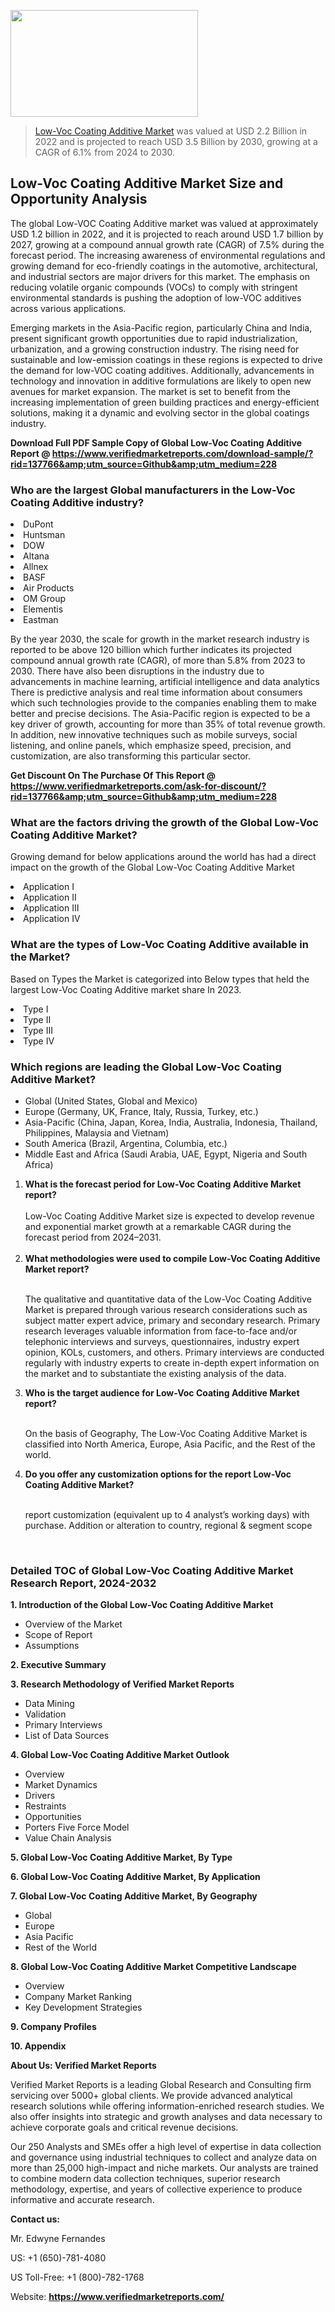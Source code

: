 <img src="https://ffe5etoiles.com/wp-content/uploads/2024/12/MST1-300x171.png" alt="" width="300" height="171" class="alignnone size-medium wp-image-20088" /><blockquote><p><p><a href="https://www.verifiedmarketreports.com/download-sample/?rid=137766&utm_source=Github&utm_medium=228" target="_blank">Low-Voc Coating Additive Market</a> was valued at USD 2.2 Billion in 2022 and is projected to reach USD 3.5 Billion by 2030, growing at a CAGR of 6.1% from 2024 to 2030.</p></blockquote><p><h2>Low-Voc Coating Additive Market Size and Opportunity Analysis</h2><p>The global Low-VOC Coating Additive market was valued at approximately USD 1.2 billion in 2022, and it is projected to reach around USD 1.7 billion by 2027, growing at a compound annual growth rate (CAGR) of 7.5% during the forecast period. The increasing awareness of environmental regulations and growing demand for eco-friendly coatings in the automotive, architectural, and industrial sectors are major drivers for this market. The emphasis on reducing volatile organic compounds (VOCs) to comply with stringent environmental standards is pushing the adoption of low-VOC additives across various applications.</p><p>Emerging markets in the Asia-Pacific region, particularly China and India, present significant growth opportunities due to rapid industrialization, urbanization, and a growing construction industry. The rising need for sustainable and low-emission coatings in these regions is expected to drive the demand for low-VOC coating additives. Additionally, advancements in technology and innovation in additive formulations are likely to open new avenues for market expansion. The market is set to benefit from the increasing implementation of green building practices and energy-efficient solutions, making it a dynamic and evolving sector in the global coatings industry.</p></p><p class=""><strong>Download Full PDF Sample Copy of Global Low-Voc Coating Additive Report @ <a href="https://www.verifiedmarketreports.com/download-sample/?rid=137766&amp;utm_source=Github&amp;utm_medium=228" target="_blank">https://www.verifiedmarketreports.com/download-sample/?rid=137766&amp;utm_source=Github&amp;utm_medium=228</a></strong></p><h3 id="" class="">Who are the largest Global manufacturers in the Low-Voc Coating Additive industry?</h3><p><li>DuPont</li><li> Huntsman</li><li> DOW</li><li> Altana</li><li> Allnex</li><li> BASF</li><li> Air Products</li><li> OM Group</li><li> Elementis</li><li> Eastman</li></p><div class=""><div class="" dir="" data-message-author-role="" data-message-id="" data-message-model-slug=""><div class=""><div class=""><div class=""><div class="" dir="" data-message-author-role="" data-message-id="" data-message-model-slug=""><div class=""><div class=""><p>By the year 2030, the scale for growth in the market research industry is reported to be above 120 billion which further indicates its projected compound annual growth rate (CAGR), of more than 5.8% from 2023 to 2030. There have also been disruptions in the industry due to advancements in machine learning, artificial intelligence and data analytics There is predictive analysis and real time information about consumers which such technologies provide to the companies enabling them to make better and precise decisions. The Asia-Pacific region is expected to be a key driver of growth, accounting for more than 35% of total revenue growth. In addition, new innovative techniques such as mobile surveys, social listening, and online panels, which emphasize speed, precision, and customization, are also transforming this particular sector.</p><p><strong>Get Discount On The Purchase Of This Report @&nbsp; <a href="https://www.verifiedmarketreports.com/ask-for-discount/?rid=137766&amp;utm_source=Github&amp;utm_medium=228" target="_blank">https://www.verifiedmarketreports.com/ask-for-discount/?rid=137766&amp;utm_source=Github&amp;utm_medium=228</a></strong></p></div></div></div></div></div></div></div></div><h3 id="" class="">What are the factors driving the growth of the Global Low-Voc Coating Additive Market?</h3><p id="" class="">Growing demand for below applications around the world has had a direct impact on the growth of the Global Low-Voc Coating Additive Market</p><p id="" class=""><li>Application I</li><li> Application II</li><li> Application III</li><li> Application IV</li></p><h3 id="" class="">What are the types of Low-Voc Coating Additive available in the Market?</h3><p id="" class="">Based on Types the Market is categorized into Below types that held the largest Low-Voc Coating Additive market share In 2023.</p><p id="" class=""><li>Type I</li><li> Type II</li><li> Type III</li><li> Type IV</li></p><h3 id="" class="">Which regions are leading the Global Low-Voc Coating Additive Market?</h3><ul><li>Global (United States, Global and Mexico)</li><li>Europe (Germany, UK, France, Italy, Russia, Turkey, etc.)</li><li>Asia-Pacific (China, Japan, Korea, India, Australia, Indonesia, Thailand, Philippines, Malaysia and Vietnam)</li><li>South America (Brazil, Argentina, Columbia, etc.)</li><li>Middle East and Africa (Saudi Arabia, UAE, Egypt, Nigeria and South Africa)</li></ul><p><ol><li><strong>What is the forecast period for Low-Voc Coating Additive Market report?<br /></strong><br /><span data-sheets-root="1" data-sheets-value="{&quot;1&quot;:2,&quot;2&quot;:&quot;XXXX size is expected to develop revenue and exponential market growth at a remarkable CAGR during the forecast period from 2024&ndash;2030.&quot;}" data-sheets-userformat="{&quot;2&quot;:12674,&quot;4&quot;:{&quot;1&quot;:2,&quot;2&quot;:16776960},&quot;10&quot;:2,&quot;11&quot;:0,&quot;15&quot;:&quot;Arial&quot;,&quot;16&quot;:12}">Low-Voc Coating Additive Market size is expected to develop revenue and exponential market growth at a remarkable CAGR during the forecast period from 2024&ndash;2031.</span><br /><br /></li><li><strong>What methodologies were used to compile Low-Voc Coating Additive Market report?<br /><br /></strong><p>The qualitative and quantitative data of the&nbsp;Low-Voc Coating Additive Market is prepared through various research considerations such as subject matter expert advice, primary and secondary research. Primary research leverages valuable information from face-to-face and/or telephonic interviews and surveys, questionnaires, industry expert opinion, KOLs, customers, and others. Primary interviews are conducted regularly with industry experts to create in-depth expert information on the market and to substantiate the existing analysis of the data.&nbsp;</p></li><li><strong>Who is the target audience for Low-Voc Coating Additive Market report?<br /><br /></strong><p>On the basis of Geography, The&nbsp;Low-Voc Coating Additive Market is classified into North America, Europe, Asia Pacific, and the Rest of the world.</p></li><li><strong>Do you offer any customization options for the report Low-Voc Coating Additive Market?<br /><br /></strong><p>report customization (equivalent up to 4 analyst&rsquo;s working days) with purchase. Addition or alteration to country, regional &amp; segment scope</p><p>&nbsp;</p></li></ol></p><h3 id="" class="">Detailed TOC of Global Low-Voc Coating Additive Market Research Report, 2024-2032</h3><p id="" class=""><strong>1. Introduction of the Global Low-Voc Coating Additive Market</strong></p><ul><li>Overview of the Market</li><li>Scope of Report</li><li>Assumptions</li></ul><p id="" class=""><strong>2. Executive Summary</strong></p><p id="" class=""><strong>3. Research Methodology of&nbsp;Verified Market Reports</strong></p><ul><li>Data Mining</li><li>Validation</li><li>Primary Interviews</li><li>List of Data Sources</li></ul><p id="" class=""><strong>4. Global Low-Voc Coating Additive Market Outlook</strong></p><ul><li>Overview</li><li>Market Dynamics</li><li>Drivers</li><li>Restraints</li><li>Opportunities</li><li>Porters Five Force Model</li><li>Value Chain Analysis</li></ul><p id="" class=""><strong>5. Global Low-Voc Coating Additive Market, By&nbsp;Type</strong></p><p id="" class=""><strong>6. Global Low-Voc Coating Additive Market, By Application</strong></p><p id="" class=""><strong>7. Global Low-Voc Coating Additive Market, By Geography</strong></p><ul><li>Global</li><li>Europe</li><li>Asia Pacific</li><li>Rest of the World</li></ul><p id="" class=""><strong>8. Global Low-Voc Coating Additive Market Competitive Landscape</strong></p><ul><li>Overview</li><li>Company Market Ranking</li><li>Key Development Strategies</li></ul><p id="" class=""><strong>9. Company Profiles</strong></p><p id="" class=""><strong>10. Appendix</strong></p><p id="" class=""><strong>About Us: Verified Market Reports</strong></p><p id="" class="">Verified Market Reports is a leading Global Research and Consulting firm servicing over 5000+ global clients. We provide advanced analytical research solutions while offering information-enriched research studies. We also offer insights into strategic and growth analyses and data necessary to achieve corporate goals and critical revenue decisions.</p><p id="" class="">Our 250 Analysts and SMEs offer a high level of expertise in data collection and governance using industrial techniques to collect and analyze data on more than 25,000 high-impact and niche markets. Our analysts are trained to combine modern data collection techniques, superior research methodology, expertise, and years of collective experience to produce informative and accurate research.</p><p id="" class=""><strong>Contact us:</strong></p><p id="" class="">Mr. Edwyne Fernandes</p><p id="" class="">US: +1 (650)-781-4080</p><p id="" class="">US Toll-Free: +1 (800)-782-1768</p><p id="" class="">Website: <a target="" data-test-app-aware-link=""><strong>https://www.verifiedmarketreports.com/</strong></a></p>
